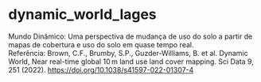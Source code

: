 # dynamic_world_lages
Mundo Dinâmico: Uma perspectiva de mudança de uso do solo a partir de mapas de cobertura e uso do solo em quase tempo real. <br>
Referência: Brown, C.F., Brumby, S.P., Guzder-Williams, B. et al. Dynamic World, Near real-time global 10 m land use land cover mapping. Sci Data 9, 251 (2022). https://doi.org/10.1038/s41597-022-01307-4
